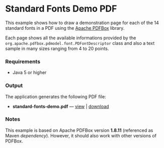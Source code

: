 # Standard Fonts Demo PDF

This example shows how to draw a demonstration page for each of the 14 standard
fonts in a PDF using the [Apache PDFBox](https://pdfbox.apache.org) library.

Each page shows all the available informations provided by the
`org.apache.pdfbox.pdmodel.font.PDFontDescriptor` class and also a text sample
in many sizes ranging from 4 to 20 points.


### Requirements

* Java 5 or higher

### Output

The application generates the following PDF file:

* **standard-fonts-demo.pdf** &mdash; [view](standard-fonts-demo.pdf) | [download](standard-fonts-demo.pdf?raw=true)

### Notes

This example is based on Apache PDFBox version **1.8.11** (referenced as Maven
*dependency*). However, it should also work with other versions of PDFBox.
